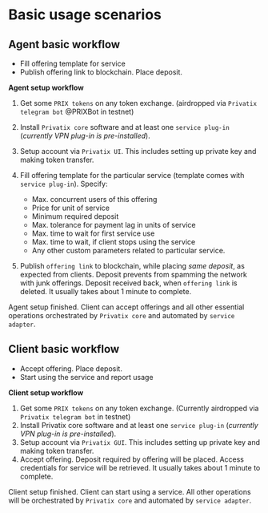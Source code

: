 # Basic usage scenarios

## Agent basic workflow

- Fill offering template for service
- Publish offering link to blockchain. Place deposit.

**Agent setup workflow**

1. Get some `PRIX tokens` on any token exchange. (airdropped via `Privatix telegram bot` @PRIXBot in testnet)
2. Install `Privatix core` software and at least one `service plug-in` (_currently VPN plug-in is pre-installed_).
3. Setup account via `Privatix UI`. This includes setting up private key and making token transfer.
4. Fill offering template for the particular service (template comes with `service plug-in`). Specify:

   - Max. concurrent users of this offering
   - Price for unit of service
   - Minimum required deposit
   - Max. tolerance for payment lag in units of service
   - Max. time to wait for first service use
   - Max. time to wait, if client stops using the service
   - Any other custom parameters related to particular service.

5. Publish `offering link` to blockchain, while placing _same deposit_, as expected from clients. Deposit prevents from spamming the network with junk offerings. Deposit received back, when `offering link` is deleted. It usually takes about 1 minute to complete.


Agent setup finished. Client can accept offerings and all other essential operations orchestrated by `Privatix core` and automated by `service adapter`.

## Client basic workflow

- Accept offering. Place deposit.
- Start using the service and report usage

**Client setup workflow**

1. Get some `PRIX tokens` on any token exchange. (Currently airdropped via `Privatix telegram bot` in testnet)
2. Install Privatix core software and at least one `service plug-in` (_currently VPN plug-in is pre-installed_).
3. Setup account via `Privatix GUI`. This includes setting up private key and making token transfer.
4. Accept offering. Deposit required by offering will be placed. Access credentials for service will be retrieved. It usually takes about 1 minute to complete.


Client setup finished. Client can start using a service. All other operations will be orchestrated by `Privatix core` and automated by `service adapter`.
